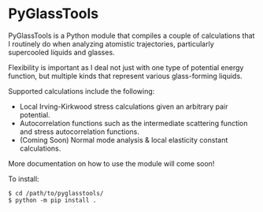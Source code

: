 # PyGlassTools

PyGlassTools is a Python module that compiles a couple of calculations that I routinely do when analyzing atomistic trajectories, particularly supercooled liquids and glasses.

Flexibility is important as I deal not just with one type of potential energy function, but multiple kinds that represent various glass-forming liquids.

Supported calculations include the following:
- Local Irving-Kirkwood stress calculations given an arbitrary pair potential.
- Autocorrelation functions such as the intermediate scattering function and stress autocorrelation functions.
- (Coming Soon) Normal mode analysis & local elasticity constant calculations.

More documentation on how to use the module will come soon!

To install:

```console
$ cd /path/to/pyglasstools/
$ python -m pip install .
```
